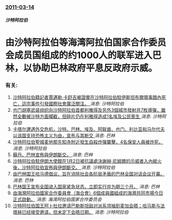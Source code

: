 ### [2011-03-14](/news/2011/03/14/index.md)

##### 沙特阿拉伯
# 由沙特阿拉伯等海湾阿拉伯国家合作委员会成员国组成的约1000人的联军进入巴林，以协助巴林政府平息反政府示威。




### 有关:

1. [沙特阿拉伯籍記者賈邁勒·卡舒吉被證實在沙特阿拉伯駐伊斯坦布爾領事館內死亡，這宗事件引發國際社會廣泛關注。 ](/zh/news/2018/10/19/沙特阿拉伯籍記者賈邁勒-卡舒吉被證實在沙特阿拉伯駐伊斯坦布爾領事館內死亡-這宗事件引發國際社會廣泛關注.md) _消息: 沙特阿拉伯_
2. [也门胡塞武装组织向沙特阿拉伯首都利雅得及另外3個城市發射共7枚導彈，雖然全數被沙特方面攔截，但碎片仍在利雅得造成1名埃及公民喪生 ](/zh/news/2018/03/25/也门胡塞武装组织向沙特阿拉伯首都利雅得及另外3個城市發射共7枚導彈-雖然全數被沙特方面攔截-但碎片仍在利雅得造成1名埃及.md) _消息: 沙特阿拉伯_
3. [卡塔尔遭遇外交危机，沙特、巴林、埃及、阿联酋、也门、利比亚和马尔代夫以该国支持恐怖主义为由，宣布与其断交 ](/zh/news/2017/06/5/卡塔尔遭遇外交危机-沙特-巴林-埃及-阿联酋-也门-利比亚和马尔代夫以该国支持恐怖主义为由-宣布与其断交.md) _消息: 巴林_
4. [沙特阿拉伯聖城麦地那先知寺附近發生自殺炸彈襲擊，4名保安人員被炸死。 ](/zh/news/2016/07/4/沙特阿拉伯聖城麦地那先知寺附近發生自殺炸彈襲擊-4名保安人員被炸死.md) _消息: 沙特阿拉伯_
5. [蘇丹、巴林宣佈與伊朗斷交。 ](/zh/news/2016/01/4/蘇丹-巴林宣佈與伊朗斷交.md) _消息: 巴林_
6. [沙特阿拉伯駐伊朗大使館在1月2日被抗議處決謝赫·尼姆爾的示威者入內縱火後，沙特阿拉伯宣佈與伊朗斷交。 ](/zh/news/2016/01/3/沙特阿拉伯駐伊朗大使館在1月2日被抗議處決謝赫-尼姆爾的示威者入內縱火後-沙特阿拉伯宣佈與伊朗斷交.md) _消息: 沙特阿拉伯_
7. [ 由巴林国王哈马德倡议、旨在消除社会各阶层矛盾的巴林全国对话会议开幕。](/zh/news/2011/07/2/由巴林国王哈马德倡议-旨在消除社会各阶层矛盾的巴林全国对话会议开幕.md) _消息: 巴林_
8. [巴林国王宣布全国进入国家紧急状态，立即实行并为期三个月。](/zh/news/2011/03/15/巴林国王宣布全国进入国家紧急状态-立即实行并为期三个月.md) _消息: 巴林_
9. [由海灣阿拉伯國家合作委員會（海合會）6個成員國組成的海灣共同市場今日正式啟動。](/zh/news/2008/01/1/由海灣阿拉伯國家合作委員會-海合會-6個成員國組成的海灣共同市場今日正式啟動.md) _消息: 海湾阿拉伯国家合作委员会_
10. [沙特阿拉伯国王阿卜杜拉邀请巴勒斯坦敌对派系领袖到麦加会晤；哈马斯与法塔赫已经接受邀请，但未定下会晤日期。](/zh/news/2007/01/28/沙特阿拉伯国王阿卜杜拉邀请巴勒斯坦敌对派系领袖到麦加会晤-哈马斯与法塔赫已经接受邀请-但未定下会晤日期.md) _消息: 沙特阿拉伯_

